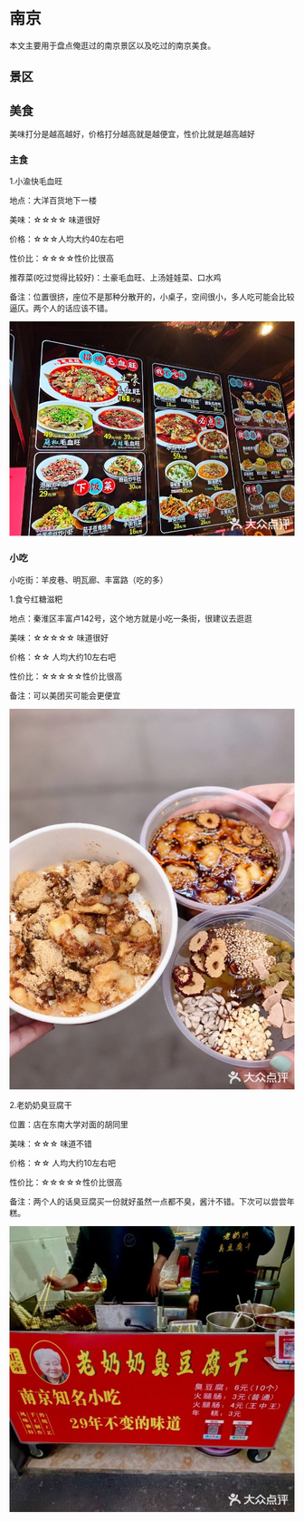 # 南京

本文主要用于盘点俺逛过的南京景区以及吃过的南京美食。

## 景区





## 美食

美味打分是越高越好，价格打分越高就是越便宜，性价比就是越高越好

### 主食

1.小渝快毛血旺

地点：大洋百货地下一楼

美味：☆☆☆☆ 味道很好

价格：☆☆☆人均大约40左右吧

性价比：☆☆☆☆性价比很高

推荐菜(吃过觉得比较好)：土豪毛血旺、上汤娃娃菜、口水鸡

备注：位置很挤，座位不是那种分散开的，小桌子，空间很小，多人吃可能会比较逼仄。两个人的话应该不错。

![IMG_2574](IMG_2574.JPG)

### 小吃

小吃街：羊皮巷、明瓦廊、丰富路（吃的多）

1.食兮红糖滋粑

地点：秦淮区丰富卢142号，这个地方就是小吃一条街，很建议去逛逛

美味：☆☆☆☆☆ 味道很好

价格：☆☆ 人均大约10左右吧

性价比：☆☆☆☆☆性价比很高

备注：可以美团买可能会更便宜

![IMG_2575](IMG_2575.JPG)

2.老奶奶臭豆腐干

位置：店在东南大学对面的胡同里

美味：☆☆☆ 味道不错

价格：☆☆ 人均大约10左右吧

性价比：☆☆☆☆☆性价比很高

备注：两个人的话臭豆腐买一份就好虽然一点都不臭，酱汁不错。下次可以尝尝年糕。

![IMG_2576](IMG_2576.JPG)

